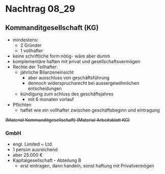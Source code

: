 # Nachtrag 08_29
## Kommanditgesellschaft (KG)
- mindestens:
  - 2 Gründer
  - 1 vollhafter
- keine schriftliche form nötig- wäre aber dumm
- komplementäre haften mit privat und gesellschaftsvermögen
- Rechte der Teilhafter:
  - jährliche Bilanzeneinsicht
    - aber ausschluss von geschäftsführung
    - dennoch widerspruchsrecht bei aussergewöhnlichen entscheidungen
  - kündigung zum schluss des geschäftsjahres
    - mit 6 monaten vorlauf
- Pflichten
  - haftet wie ein vollhafter zwischen geschäftsbeginn und eintragung


~~(Material Kommanditgesellschaft)  (Material Arbeitsblatt KG)~~

### GmbH
- engl. Limited ~ Ltd.  
- 1 person ausreichend  
- aber 25.000 €  
- Kapitalgesellschaft - Abteilung B  
  - erst eintragen, dann handeln, sonst haftung mit Privatvermögen
